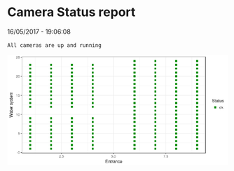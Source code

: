 Camera Status report
================
16/05/2017 - 19:06:08

    All cameras are up and running

![](camreport_files/figure-markdown_github/unnamed-chunk-2-1.png)
